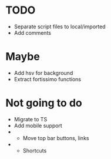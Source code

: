 # TODO

- Separate script files to local/imported
- Add comments

# Maybe

- Add hsv for background
- Extract fortissimo functions

# Not going to do

- Migrate to TS
- Add mobile support
- - Move top bar buttons, links
- - Shortcuts

